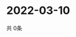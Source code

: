 # 2022-03-10
  共 0条

  <!-- BEGIN -->
  <!-- 最后更新时间Thu Mar 10 2022 15:06:36 GMT+0000 (Coordinated Universal Time) -->
  
  <!-- END -->
  
  
